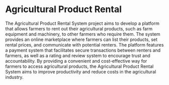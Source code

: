 # Agricultural Product Rental
The Agricultural Product Rental System project aims to develop a platform that allows 
farmers to rent out their agricultural products, such as farm equipment and machinery, to other 
farmers who require them. 
The system provides an online marketplace where farmers can list their products, set 
rental prices, and communicate with potential renters. The platform features a payment system 
that facilitates secure transactions between renters and farmers, as well as a rating and review 
system to encourage trust and accountability. 
By providing a convenient and cost-effective way for farmers to access agricultural 
products, the Agricultural Product Rental System aims to improve productivity and reduce costs 
in the agricultural industry.
